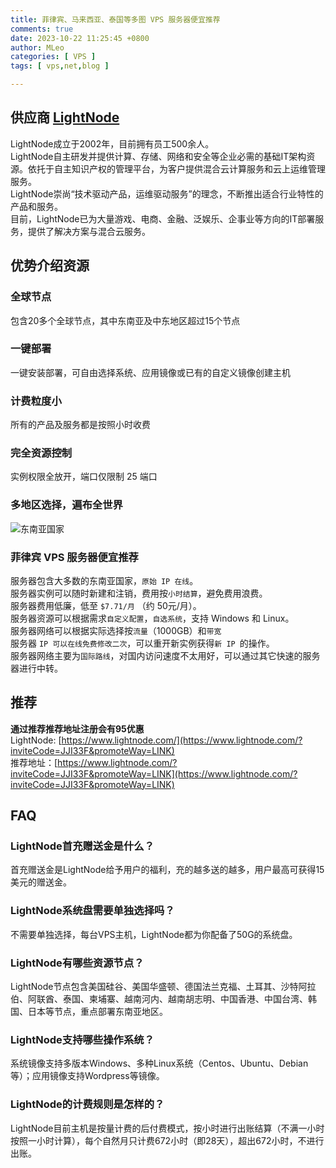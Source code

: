 ```yaml
---
title: 菲律宾、马来西亚、泰国等多图 VPS 服务器便宜推荐
comments: true
date: 2023-10-22 11:25:45 +0800
author: MLeo
categories: [ VPS ]
tags: [ vps,net,blog ]

---
```


## 供应商 [LightNode](https://www.lightnode.com/?inviteCode=JJI33F&promoteWay=LINK)

LightNode成立于2002年，目前拥有员工500余人。  
LightNode自主研发并提供计算、存储、网络和安全等企业必需的基础IT架构资源。依托于自主知识产权的管理平台，为客户提供混合云计算服务和云上运维管理服务。   
LightNode崇尚“技术驱动产品，运维驱动服务”的理念，不断推出适合行业特性的产品和服务。  
目前，LightNode已为大量游戏、电商、金融、泛娱乐、企事业等方向的IT部署服务，提供了解决方案与混合云服务。

## 优势介绍资源
### 全球节点
包含20多个全球节点，其中东南亚及中东地区超过15个节点

### 一键部署
一键安装部署，可自由选择系统、应用镜像或已有的自定义镜像创建主机

### 计费粒度小
所有的产品及服务都是按照小时收费

### 完全资源控制
实例权限全放开，端口仅限制 25 端口

### 多地区选择，遍布全世界
![东南亚国家](https://images.ichochy.com/20241112349.png)  

### 菲律宾 VPS 服务器便宜推荐
服务器包含大多数的东南亚国家，`原始 IP 在线`。  
服务器实例可以随时新建和注销，费用按`小时结算`，避免费用浪费。  
服务器费用低廉，低至 `$7.71/月` （约 50元/月）。  
服务器资源可以根据需求`自定义配置`，`自选系统`，支持 Windows 和 Linux。  
服务器网络可以根据实际选择按`流量`（1000GB）和`带宽`  
服务器 `IP 可以在线免费修改二次`，可以重开新实例获得`新 IP `的操作。  
服务器网络主要为`国际路线`，对国内访问速度不太用好，可以通过其它快速的服务器进行中转。  

## 推荐
**通过推荐推荐地址注册会有95优惠**  
LightNode: [https://www.lightnode.com/](https://www.lightnode.com/?inviteCode=JJI33F&promoteWay=LINK)  
推荐地址：[https://www.lightnode.com/?inviteCode=JJI33F&promoteWay=LINK](https://www.lightnode.com/?inviteCode=JJI33F&promoteWay=LINK)  


## FAQ 
### LightNode首充赠送金是什么？  
首充赠送金是LightNode给予用户的福利，充的越多送的越多，用户最高可获得15美元的赠送金。

### LightNode系统盘需要单独选择吗？  
不需要单独选择，每台VPS主机，LightNode都为你配备了50G的系统盘。

### LightNode有哪些资源节点？  
LightNode节点包含美国硅谷、美国华盛顿、德国法兰克福、土耳其、沙特阿拉伯、阿联酋、泰国、柬埔寨、越南河内、越南胡志明、中国香港、中国台湾、韩国、日本等节点，重点部署东南亚地区。

### LightNode支持哪些操作系统？  
系统镜像支持多版本Windows、多种Linux系统（Centos、Ubuntu、Debian等）；应用镜像支持Wordpress等镜像。

### LightNode的计费规则是怎样的？  
LightNode目前主机是按量计费的后付费模式，按小时进行出账结算（不满一小时按照一小时计算），每个自然月只计费672小时（即28天），超出672小时，不进行出账。
